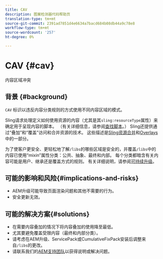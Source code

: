 ```yaml
---
title: CAV
description: 图案检测器代码帮助页
translation-type: tm+mt
source-git-commit: 2391ad7851d4e6634a7bacd684b08db44a9c78e8
workflow-type: tm+mt
source-wordcount: '257'
ht-degree: 0%

---
```



# CAV {#cav}

内容区域冲突

## 背景 {#background}

`CAV` 标识以违反内容分类规则的方式使用不同内容区域的模式。

Sling请求处理定义如何使用资源的内容（尤其是其`sling:resourceType`属性）来确定用于呈现内容的脚本。 （有关详细信息，请参阅[查找脚本](https://experienceleague.adobe.com/docs/experience-manager-65/developing/introduction/the-basics.html#locating-the-script)。） Sling还提供通过“叠加”和“覆盖”访问和合并资源的技术。 这些描述是[Sling资源合并](https://experienceleague.adobe.com/docs/experience-manager-65/developing/platform/sling-resource-merger.html)和[Overlays](https://experienceleague.adobe.com/docs/experience-manager-65/developing/platform/overlays.html)中的一部分。

为了使客户更安全、更轻松地了解`/libs`的哪些区域是安全的，并覆盖`/libs`中的内容已使用“mixin”属性分类：公共、抽象、最终和内部。 每个分类都暗含有关内容可能是用户、继承还是覆盖方式的规则。 有关详细说明，请参阅[可持续升级](https://experienceleague.adobe.com/docs/experience-manager-65/deploying/upgrading/sustainable-upgrades.html)。

## 可能的影响和风险{#implications-and-risks}

* AEM升级可能导致页面渲染问题和其他不需要的行为。
* 安全更新无效。

## 可能的解决方案{#solutions}

* 在需要内容叠加的情况下将内容叠加的使用降至最低。
* 尤其要避免覆盖受限内容（最终和内部分类）。
* 请考虑在AEM升级、ServicePack或CumulativeFixPack安装后调整来自`/libs`的更改。
* 请联系我们的[AEM支持团队](https://helpx.adobe.com/enterprise/using/support-for-experience-cloud.html)以获得说明或解决问题。
